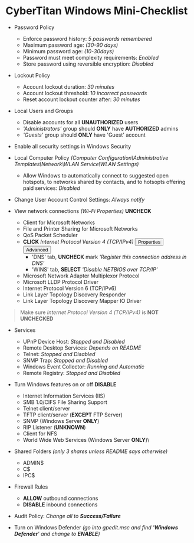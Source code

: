 # CyberTitan Windows Mini-Checklist

- Password Policy

  - Enforce password history: _5 passwords remembered_
  - Maximum password age: _(30-90 days)_
  - Minimum password age: _(10-30days)_
  - Password must meet complexity requirements: _Enabled_
  - Store password using reversible encryption: _Disabled_

- Lockout Policy

  - Account lockout duration: _30 minutes_
  - Account lockout threshold: _10 incorrect passwords_
  - Reset account lockout counter after: _30 minutes_

- Local Users and Groups

  - Disable accounts for all **UNAUTHORIZED** users
  - _'Administrators'_ group should **ONLY** have **AUTHORIZED** admins
  - _'Guests'_ group should **ONLY** have 'Guest' account

- Enable all security settings in Windows Security

- Local Computer Policy _(Computer Configuration\Administrative Templates\Network\WLAN Service\WLAN Settings)_

  - Allow Windows to automatically connect to suggested open hotspots, to networks shared by contacts, and to hotsopts offering paid services: _Disabled_

- Change User Account Control Settings: _Always notify_

- View network connections _(Wi-Fi Properties)_ **UNCHECK**

  - Client for Microsoft Networks
  - File and Printer Sharing for Microsoft Networks
  - QoS Packet Scheduler
  - **CLICK** _Internet Protocol Version 4 (TCP/IPv4)_ <button>Properties</button> <button>Advanced</button>
    - 'DNS' tab, **UNCHECK** mark _'Register this connection address in DNS'_
    - 'WINS' tab, **SELECT** _'Disable NETBIOS over TCP/IP'_
  - Microsoft Network Adapter Multiplexor Protocol
  - Microsoft LLDP Protocol Driver
  - Internet Protocol Version 6 (TCP/IPv6)
  - Link Layer Topology Discovery Responder
  - Link Layer Topology Discovery Mapper IO Driver

> Make sure _Internet Protocol Version 4 (TCP/IPv4)_ is **NOT UNCHECKED**

- Services

  - UPnP Device Host: _Stopped and Disabled_
  - Remote Desktop Services: _Depends on README_
  - Telnet: _Stopped and Disabled_
  - SNMP Trap: _Stopped and Disabled_
  - Windows Event Collector: _Running and Automatic_
  - Remote Registry: _Stopped and Disabled_

- Turn Windows features on or off **DISABLE**

  - Internet Information Services (IIS)
  - SMB 1.0/CIFS File Sharing Support
  - Telnet client/server
  - TFTP client/server (**EXCEPT** FTP Server)
  - SNMP (Windows Server **ONLY**)
  - RIP Listener (**UNKNOWN**)
  - Client for NFS
  - World Wide Web Services (Windows Server **ONLY**)\

- Shared Folders _(only 3 shares unless README says otherwise)_

  - ADMIN$
  - C$
  - IPC$

- Firewall Rules

  - **ALLOW** outbound connections
  - **DISABLE** inbound connections

- Audit Policy: _Change all to **Success/Failure**_

- Turn on Windows Defender _(go into gpedit.msc and find '**Windows Defender**' and change to **ENABLE**)_
